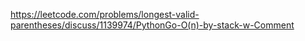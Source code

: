 https://leetcode.com/problems/longest-valid-parentheses/discuss/1139974/PythonGo-O(n)-by-stack-w-Comment